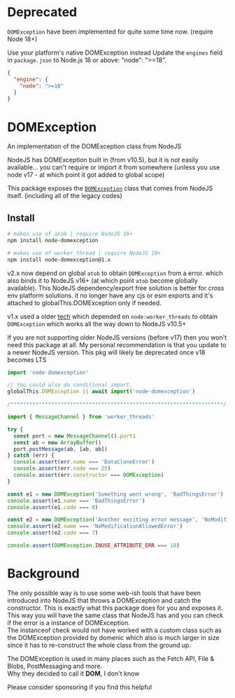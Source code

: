 # Deprecated

`DOMException` have been implemented for quite some time now. (require Node 18+)

Use your platform's native DOMException instead
Update the `engines` field in `package.json` to Node.js 18 or above: "node": ">=18".
```json
{
  "engine": {
    "node": ">=18"
  }
}
```


# DOMException
An implementation of the DOMException class from NodeJS

NodeJS has DOMException built in (from v10.5), but it is not easily available... you can't require or import it from somewhere (unless you use node v17 - at which point it got added to global scope)

This package exposes the [`DOMException`](https://developer.mozilla.org/en-US/docs/Web/API/DOMException) class that comes from NodeJS itself. (including all of the legacy codes)

## Install

```bash
# makes use of atob | require NodeJS 16+
npm install node-domexception

# makes use of worker_thread | require NodeJS 10+
npm install node-domexception@1.x
```

v2.x now depend on global `atob` to obtain `DOMException` from a error.
which also binds it to NodeJS v16+ (at which point `atob` become globally available).
This NodeJS dependency/export free solution is better for cross env platform solutions.
it no longer have any cjs or esm exports and it's attached to globalThis.DOMException only if needed.

v1.x used a older [tech](https://github.com/jimmywarting/node-domexception/blob/c2024740c6502f80ad2f62c8ad58d6cec61b05f3/index.js) which depended on `node:worker_threads` to obtain
`DOMException` which works all the way down to NodeJS v10.5+

If you are not supporting older NodeJS versions (before v17) then you won't need this package at all.
My personal recommendation is that you update to a newer NodeJS version.
This pkg will likely be deprecated once v18 becomes LTS

```js
import 'node-domexception'

// You could also do conditional import.
globalThis.DOMException || await import('node-domexception')

/********************************************************************/

import { MessageChannel } from 'worker_threads'

try {
  const port = new MessageChannel().port1
  const ab = new ArrayBuffer()
  port.postMessage(ab, [ab, ab])
} catch (err) {
  console.assert(err.name === 'DataCloneError')
  console.assert(err.code === 25)
  console.assert(err.constructor === DOMException)
}

const e1 = new DOMException('Something went wrong', 'BadThingsError')
console.assert(e1.name === 'BadThingsError')
console.assert(e1.code === 0)

const e2 = new DOMException('Another exciting error message', 'NoModificationAllowedError')
console.assert(e2.name === 'NoModificationAllowedError')
console.assert(e2.code === 7)

console.assert(DOMException.INUSE_ATTRIBUTE_ERR === 10)
```

# Background

The only possible way is to use some web-ish tools that have been introduced into NodeJS that throws a DOMException and catch the constructor. This is exactly what this package does for you and exposes it.<br>
This way you will have the same class that NodeJS has and you can check if the error is a instance of DOMException.<br>
The instanceof check would not have worked with a custom class such as the DOMException provided by domenic which also is much larger in size since it has to re-construct the whole class from the ground up.

The DOMException is used in many places such as the Fetch API, File & Blobs, PostMessaging and more. <br>
Why they decided to call it **DOM**, I don't know

Please consider sponsoring if you find this helpful
